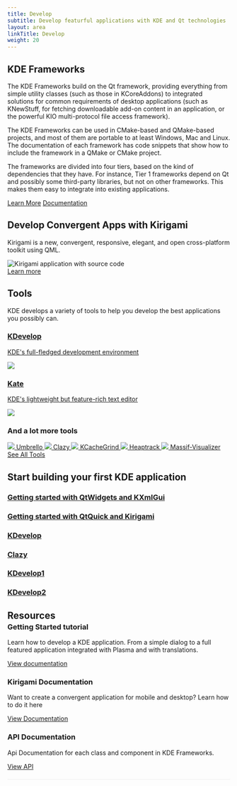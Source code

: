 ```yaml
---
title: Develop
subtitle: Develop featurful applications with KDE and Qt technologies
layout: area
linkTitle: Develop
weight: 20
---
```


<section>
  <div class="container">
    <h2 class="text-center">KDE Frameworks</h2>
    <p>
      The KDE Frameworks build on the Qt framework, providing everything from
      simple utility classes (such as those in KCoreAddons) to integrated
      solutions for common requirements of desktop applications (such as
      KNewStuff, for fetching downloadable add-on content in an application,
      or the powerful KIO multi-protocol file access framework).
    <p>
    <p>
      The KDE Frameworks can be used in CMake-based and QMake-based projects,
      and most of them are portable to at least Windows, Mac and Linux. The
      documentation of each framework has code snippets that show how to
      include the framework in a QMake or CMake project.
    </p>
    <p>
      The frameworks are divided into four tiers, based on the kind of
      dependencies that they have. For instance, Tier 1 frameworks depend
      on Qt and possibly some third-party libraries, but not on other
      frameworks. This makes them easy to integrate into existing
      applications.
    </p>
    <div class="d-flex justify-content-center">
      <a href="/product/framework" class="button learn-more ml-2 mr-2">Learn More</a>
      <a href="https://api.kde.org/frameworks/" class="ml-2 mr-2 button learn-more">Documentation</a>
    </div>
  </div>
</section>

<section id="kirigami">
  <div class="text-center pl-5 pr-5 img-fluid container">
    <h2>Develop Convergent Apps with Kirigami</h2>
    <p class="mb-5">Kirigami is a new, convergent, responsive, elegant, and open cross-platform toolkit using QML.</p>
    <div class="laptop-with-overlay text-center position-relative">
      <img class="laptop img-fluid mb-3" src="https://kde.org/content/plasma-desktop/laptop.png" alt="">
      <div class="laptop-overlay">
        <img class="img-fluid mb-3" src="/develop/kirigami_code_view.png" alt="Kirigami application with source code" />
      </div>
    </div>
    <a class="learn-more" href="https://kde.org/products/kirigami/">Learn more</a>
  </div>
</section>

<section>
  <div class="container text-center">
    <h2>Tools</h2> 
    <p>KDE develops a variety of tools to help you develop the best applications you possibly can.</p>
    <div class="tools">
      <a class="tool" href="https://kdevelop.org">
        <div>
          <h3>KDevelop</h3>
          <p>KDE's full-fledged development environment</p>
        </div>
        <div>
          <img class="img-fluid" src="https://kde.org/applications/icons/org.kde.kdevelop.svg">
        </div>
      </a>
      <a class="tool" href="https://kate-editor.org">
        <div>
          <h3>Kate</h3>
          <p>KDE's lightweight but feature-rich text editor</p>
        </div>
        <div>
          <img class="img-fluid" src="https://kde.org/applications/icons/org.kde.kate.svg">
        </div>
      </a>
    </div>
    <div class="tool flex-column  mt-5">
      <h3>And a lot more tools</h3>
      <div class="more-apps">
        <a href="https://umbrello.kde.org">
          <img src="https://kde.org/applications/icons/org.kde.umbrello.svg" />
          Umbrello
        </a>
        <a href="https://kde.org/applications/development/org.kde.clazy">
          <img src="https://kde.org/applications/icons/org.kde.clazy.svg" />
          Clazy
        </a>
        <a href="https://kde.org/applications/development/org.kde.kcachegrind">
          <img src="https://kde.org/applications/icons/org.kde.kcachegrind.svg" />
          KCacheGrind
        </a>
        <a href="https://kde.org/applications/development/org.kde.heaptrack">
          <img src="https://kde.org/applications/icons/org.kde.heaptrack.svg" />
          Heaptrack
        </a>
        <a href="https://kde.org/applications/development/org.kde.massif-visualizer">
          <img src="https://kde.org/applications/icons/org.kde.massif-visualizer.svg" />
          Massif-Visualizer
        </a>
      </div>
      <a href="/applications/development" class="learn-more mt-3">See All Tools</a>
    </div>
  </div>
</section>

<section class="container">
  <div class="text-center">
    <h2>Start building your first KDE application</h2>
    <p></p>
  </div>
  <div class="row ">
    <div class="col-12 col-sm-6 p-3 d-flex">
      <a href="#" class="shadow p-4">
        <h3>Getting started with QtWidgets and KXmlGui</h3>
      </a>
    </div>
    <div class="col-12 col-sm-6 p-3 d-flex">
      <a href="#" class="shadow p-4">
        <h3>Getting started with QtQuick and Kirigami</h3>
      </a>
    </div>
    <div class="col-12 col-sm-3 p-3 d-flex">
      <a href="https://kdevelop.org" class="shadow p-3 w-100">
        <h3>KDevelop</h3>
      </a>
    </div>
    <div class="col-12 col-sm-3 p-3 d-flex">
      <a href="https://kde.org/applications/en/development/org.kde.clazy" class="shadow p-3 w-100">
        <h3>Clazy</h3>
      </a>
    </div>
    <div class="col-12 col-sm-3 p-3 d-flex">
      <a href="#" class="shadow p-3 w-100">
        <h3>KDevelop1</h3>
      </a>
    </div>
    <div class="col-12 col-sm-3 p-3 d-flex">
      <a href="#" class="shadow p-3 w-100">
        <h3>KDevelop2</h3>
      </a>
    </div>
  </div>
</section>

<section>
  <div class="container">
    <h2 style="margin-bottom: -20px;">Resources</h2>
    <div class="row bottomAlignRow" style="border-bottom: solid 1px #EEE; padding-bottom: 20px;">
      <div class="col-sm">
        <h3>Getting Started tutorial</h3>
        <p>
          Learn how to develop a KDE application. From a simple dialog to a full featured application
          integrated with Plasma and with translations.
        </p>
        <a href="/docs/" class="learn-more button">View documentation</a>
      </div>
      <div class="col-sm">
        <h3>Kirigami Documentation</h3>
        <p>
          Want to create a convergent application for mobile and desktop? Learn how to do it here
        </p>
        <a href="/kirigami" class="learn-more button">View Documentation</a>
      </div>
      <div class="col-sm">
        <h3>API Documentation</h3>
        <p>
          Api Documentation for each class and component in KDE Frameworks.
        </p>
        <a href="https://api.kde.org" class="learn-more button">View API</a>
      </div>
    </div>
  </div>
</section>
